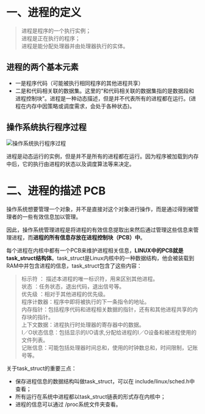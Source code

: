 # 一、进程的定义
> 进程是程序的一个执行实例；<br>
> 进程是正在执行的程序；<br>
> 进程是能分配处理器并由处理器执行的实体。<br>

## 进程的两个基本元素
* 一是程序代码（可能被执行相同程序的其他进程共享）<br>
* 二是和代码相关联的数据集。这里的“和代码相关联的数据集指的是数据段和进程控制块”。进程是一种动态描述，但是并不代表所有的进程都在运行。(进程在内存中因策略或调度需求，会处于各种状态)。<br>

## 操作系统执行程序过程
![操作系统执行程序过程]()

进程是动态运行的实例，但是并不是所有的进程都在运行。因为程序被加载到内存中后，它的执行由进程的状态以及调度算法等来决定。<br>

# 二、进程的描述 PCB
操作系统想要管理一个对象，并不是直接对这个对象进行操作，而是通过得到被管理者的一些有效信息加以管理。<br>

因此，操作系统管理进程是将进程的有效信息提取出来然后通过管理这些信息来管理进程，而**进程的所有信息存放在进程控制块（PCB）中**。<br>

每个进程在内核中都有一个PCB来维护进程相关信息，**LINUX中的PCB就是task_struct结构体**。task_struct是Linux内核中的一种数据结构，他会被装载到RAM中并包含进程的信息，task_struct包含了这些内容：<br>
> 标示符 ： 描述本进程的唯一标识符，用来区别其他进程。<br>
> 状态 ：任务状态，退出代码，退出信号等。<br>
> 优先级 ：相对于其他进程的优先级。<br>
> 程序计数器：程序中即将被执行的下一条指令的地址。<br>
> 内存指针：包括程序代码和进程相关数据的指针，还有和其他进程共享的内存块的指针。<br>
> 上下文数据：进程执行时处理器的寄存器中的数据。<br>
> I／O状态信息：包括显示的I/O请求,分配给进程的I／O设备和被进程使用的文件列表。<br>
> 记账信息：可能包括处理器时间总和，使用的时钟数总和，时间限制，记账号等。<br>

关于task_struct的重要三点：<br>
* 保存进程信息的数据结构叫做task_struct，可以在 include/linux/sched.h中查看；<br>
* 所有运行在系统中进程都以task_struct链表的形式存在内核中；<br>
* 进程的信息可以通过 /proc系统文件夹查看。<br>


